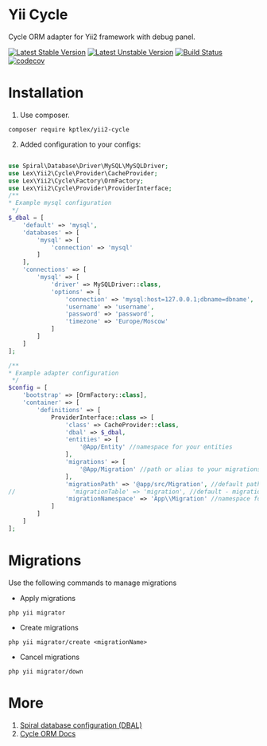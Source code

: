 # Yii Cycle

Cycle ORM adapter for Yii2 framework with debug panel.

[![Latest Stable Version](https://poser.pugx.org/kptlex/yii2-cycle/v)](//packagist.org/packages/kptlex/yii2-cycle)
[![Latest Unstable Version](https://poser.pugx.org/kptlex/yii2-cycle/v/unstable)](//packagist.org/packages/kptlex/yii2-cycle)
[![Build Status](https://github.com/kptlex/yii2-cycle/workflows/build/badge.svg)](https://github.com/kptlex/yii2-cycle/actions)
[![codecov](https://codecov.io/gh/kptlex/yii2-cycle/branch/main/graph/badge.svg?token=S5C6K9Y760)](https://codecov.io/gh/kptlex/yii2-cycle)

# Installation

1. Use composer.

```
composer require kptlex/yii2-cycle
```

2. Added configuration to your configs:

```php

use Spiral\Database\Driver\MySQL\MySQLDriver;
use Lex\Yii2\Cycle\Provider\CacheProvider;
use Lex\Yii2\Cycle\Factory\OrmFactory;
use Lex\Yii2\Cycle\Provider\ProviderInterface;
/**
* Example mysql configuration
 */
$_dbal = [
    'default' => 'mysql',
    'databases' => [
        'mysql' => [
            'connection' => 'mysql'
        ]
    ],
    'connections' => [
        'mysql' => [
            'driver' => MySQLDriver::class,
            'options' => [
                'connection' => 'mysql:host=127.0.0.1;dbname=dbname',
                'username' => 'username',
                'password' => 'password',
                'timezone' => 'Europe/Moscow'
            ]
        ]
    ]
];

/**
* Example adapter configuration
 */
$config = [
    'bootstrap' => [OrmFactory::class],
    'container' => [
        'definitions' => [
            ProviderInterface::class => [
                'class' => CacheProvider::class,
                'dbal' => $_dbal,
                'entities' => [
                    '@App/Entity' //namespace for your entities
                ],
                'migrations' => [
                    '@App/Migration' //path or alias to your migrations
                ],
                'migrationPath' => '@app/src/Migration', //default path or alias for new migrations
//                'migrationTable' => 'migration', //default - migration
                'migrationNamespace' => 'App\\Migration' //namespace for new migrations
            ]
        ]
    ]
];
```

# Migrations

Use the following commands to manage migrations

* Apply migrations

```
php yii migrator
```

* Create migrations

```
php yii migrator/create <migrationName>
```

* Cancel migrations

```
php yii migrator/down
```

# More

1. [Spiral database configuration (DBAL)](https://spiral.dev/docs/database-configuration#configuration)
2. [Cycle ORM Docs](https://cycle-orm.dev/docs)
